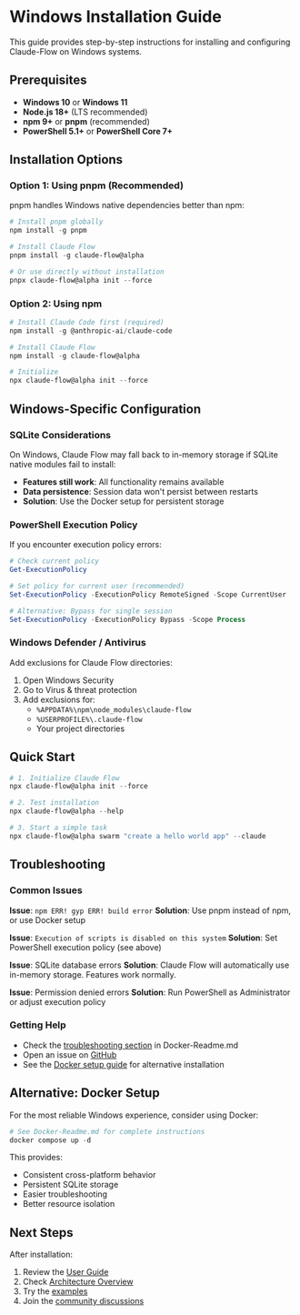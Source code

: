 # Windows Installation Guide

This guide provides step-by-step instructions for installing and configuring Claude-Flow on Windows systems.

## Prerequisites

- **Windows 10** or **Windows 11**
- **Node.js 18+** (LTS recommended)
- **npm 9+** or **pnpm** (recommended)
- **PowerShell 5.1+** or **PowerShell Core 7+**

## Installation Options

### Option 1: Using pnpm (Recommended)

pnpm handles Windows native dependencies better than npm:

```powershell
# Install pnpm globally
npm install -g pnpm

# Install Claude Flow
pnpm install -g claude-flow@alpha

# Or use directly without installation
pnpx claude-flow@alpha init --force
```

### Option 2: Using npm

```powershell
# Install Claude Code first (required)
npm install -g @anthropic-ai/claude-code

# Install Claude Flow
npm install -g claude-flow@alpha

# Initialize
npx claude-flow@alpha init --force
```

## Windows-Specific Configuration

### SQLite Considerations

On Windows, Claude Flow may fall back to in-memory storage if SQLite native modules fail to install:

- **Features still work**: All functionality remains available
- **Data persistence**: Session data won't persist between restarts
- **Solution**: Use the Docker setup for persistent storage

### PowerShell Execution Policy

If you encounter execution policy errors:

```powershell
# Check current policy
Get-ExecutionPolicy

# Set policy for current user (recommended)
Set-ExecutionPolicy -ExecutionPolicy RemoteSigned -Scope CurrentUser

# Alternative: Bypass for single session
Set-ExecutionPolicy -ExecutionPolicy Bypass -Scope Process
```

### Windows Defender / Antivirus

Add exclusions for Claude Flow directories:

1. Open Windows Security
2. Go to Virus & threat protection
3. Add exclusions for:
   - `%APPDATA%\npm\node_modules\claude-flow`
   - `%USERPROFILE%\.claude-flow`
   - Your project directories

## Quick Start

```powershell
# 1. Initialize Claude Flow
npx claude-flow@alpha init --force

# 2. Test installation
npx claude-flow@alpha --help

# 3. Start a simple task
npx claude-flow@alpha swarm "create a hello world app" --claude
```

## Troubleshooting

### Common Issues

**Issue**: `npm ERR! gyp ERR! build error`
**Solution**: Use pnpm instead of npm, or use Docker setup

**Issue**: `Execution of scripts is disabled on this system`
**Solution**: Set PowerShell execution policy (see above)

**Issue**: SQLite database errors
**Solution**: Claude Flow will automatically use in-memory storage. Features work normally.

**Issue**: Permission denied errors
**Solution**: Run PowerShell as Administrator or adjust execution policy

### Getting Help

- Check the [troubleshooting section](../Docker-Readme.md#troubleshooting) in Docker-Readme.md
- Open an issue on [GitHub](https://github.com/g2goose/claude-flow/issues)
- See the [Docker setup guide](../Docker-Readme.md) for alternative installation

## Alternative: Docker Setup

For the most reliable Windows experience, consider using Docker:

```powershell
# See Docker-Readme.md for complete instructions
docker compose up -d
```

This provides:
- Consistent cross-platform behavior
- Persistent SQLite storage
- Easier troubleshooting
- Better resource isolation

## Next Steps

After installation:

1. Review the [User Guide](USER_GUIDE.md)
2. Check [Architecture Overview](ARCHITECTURE.md)
3. Try the [examples](../examples/)
4. Join the [community discussions](https://github.com/g2goose/claude-flow/discussions)